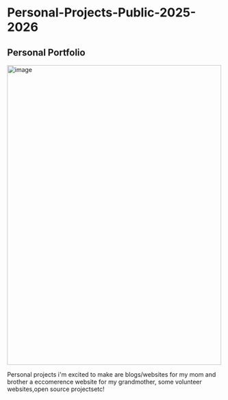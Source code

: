 <H1> Personal-Projects-Public-2025-2026 </H1>

<H2>Personal Portfolio</H2>
<img width="500" height="700" alt="image" src="https://github.com/user-attachments/assets/3d20ed13-a4bd-43f8-8cf9-ec1405175da7" />
<p>Personal projects i'm excited to make are blogs/websites for my mom and brother a eccomerence website for my grandmother, some volunteer websites,open source projectsetc!</p>
